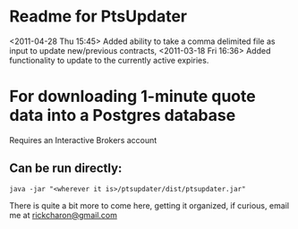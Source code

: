 Readme for PtsUpdater
=====================
<2011-04-28 Thu 15:45> Added ability to take a comma delimited file as input to update new/previous contracts, 
<2011-03-18 Fri 16:36> Added functionality to update to the currently active expiries.

# For downloading 1-minute quote data into a Postgres database #
Requires an Interactive Brokers account
## Can be run directly: ##

`java -jar "<wherever it is>/ptsupdater/dist/ptsupdater.jar"`

There is quite a bit more to come here, getting it organized, if curious, email me at
<rickcharon@gmail.com>

